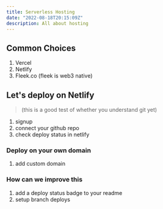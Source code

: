```yaml
---
title: Serverless Hosting
date: "2022-08-18T20:15:09Z"
description: All about hosting
---
```


## Common Choices

1. Vercel
2. Netlify
3. Fleek.co (fleek is web3 native)

## Let's deploy on Netlify

> (this is a good test of whether you understand git yet)

1. signup
2. connect your github repo
3. check deploy status in netlify

### Deploy on your own domain

1. add custom domain

### How can we improve this

1. add a deploy status badge to your readme
2. setup branch deploys
